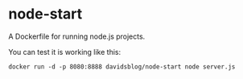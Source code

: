 # node-start
A Dockerfile for running node.js projects.

You can test it is working like this:

``docker run -d -p 8080:8888 davidsblog/node-start node server.js``
